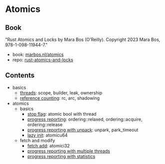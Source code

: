 # Atomics

## Book

"Rust Atomics and Locks by Mara Bos (O’Reilly). Copyright 2023 Mara Bos, 978-1-098-11944-7."

- book: [marbos.nl/atomics](https://marabos.nl/atomics/)
- repo: [rust-atomics-and-locks](https://github.com/m-ou-se/rust-atomics-and-locks)

## Contents

- basics
  - [threads](basics/threads/README.md): scope, builder, leak, ownership
  - [reference counting](basics/reference_counting/README.md): rc, arc, shadowing
- atomics
  - basics
    - [stop flag](atomics/stop_flag/README.md): atomic bool with thread
    - [progress reporting](atomics/progress_reporting/README.md): ordering::relaxed, ordering::acquire, ordering::release
    - [progress reporting with unpack](atomics/progress_reporting_unpack/README.md): unpark, park_timeout
    - [lazy init](atomics/lazy_init/README.md): atomicu64
  - fetch and modify
    - [fetch add](atomics/fetch_add/README.md): atomici32
    - [progress reporting with multiple threads](atomics/progress_reporting_multithreads/README.md)
    - [progress reporting with statistics](atomics/progress_reporting_statistics/README.md)

